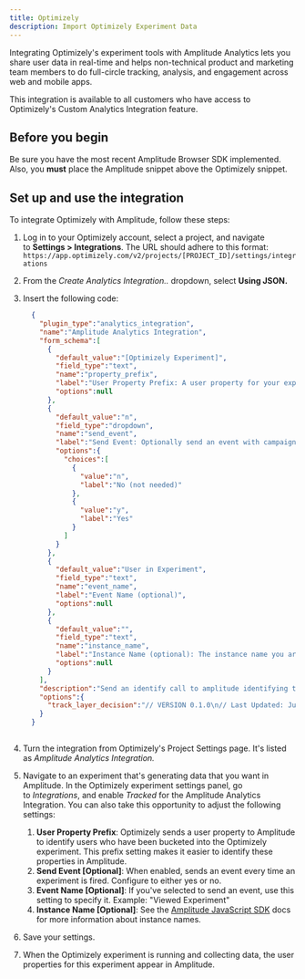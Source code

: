 ```yaml
---
title: Optimizely
description: Import Optimizely Experiment Data
---
```


Integrating Optimizely's experiment tools with Amplitude Analytics lets you share user data in real-time and helps non-technical product and marketing team members to do full-circle tracking, analysis, and engagement across web and mobile apps.

This integration is available to all customers who have access to Optimizely's Custom Analytics Integration feature.

## Before you begin

Be sure you have the most recent Amplitude Browser SDK implemented. Also, you **must** place the Amplitude snippet above the Optimizely snippet.

## Set up and use the integration

To integrate Optimizely with Amplitude, follow these steps:

1. Log in to your Optimizely account, select a project, and navigate to **Settings > Integrations**. The URL should adhere to this format: `https://app.optimizely.com/v2/projects/[PROJECT_ID]/settings/integrations`
2. From the *Create Analytics Integration..* dropdown, select **Using JSON.**
3. Insert the following code:

    ```json
      {
        "plugin_type":"analytics_integration",
        "name":"Amplitude Analytics Integration",
        "form_schema":[
          {
            "default_value":"[Optimizely Experiment]",
            "field_type":"text",
            "name":"property_prefix",
            "label":"User Property Prefix: A user property for your experiment will be sent in an identify call. The user property will be prefixed with this prefix.",
            "options":null
          },
          {
            "default_value":"n",
            "field_type":"dropdown",
            "name":"send_event",
            "label":"Send Event: Optionally send an event with campaign, experiment, and variation info",
            "options":{
              "choices":[
                {
                  "value":"n",
                  "label":"No (not needed)"
                },
                {
                  "value":"y",
                  "label":"Yes"
                }
              ]
            }
          },
          {
            "default_value":"User in Experiment",
            "field_type":"text",
            "name":"event_name",
            "label":"Event Name (optional)",
            "options":null
          },
          {
            "default_value":"",
            "field_type":"text",
            "name":"instance_name",
            "label":"Instance Name (optional): The instance name you are using in your amplitude instrumentation eg: amplitude.getInstance('my instance name'). Usually this is blank.",
            "options":null
          }
        ],
        "description":"Send an identify call to amplitude identifying the experiment variation the user is seeing. Also, optionally send an event to amplitude that the user is in an experiment.\n\nSettings:",
        "options":{
          "track_layer_decision":"// VERSION 0.1.0\n// Last Updated: July 9th 2019\n\nvar dataSent = false;\nvar MAX_ATTEMPTS = 9;\nvar RETRY_DELAY_MS = 1000;\n\nfunction getCampaignInfo() {\n return window.optimizely\n .get(\"state\")\n .getDecisionObject({ campaignId: campaignId });\n}\n\nfunction logEvent() {\n var campaignInfo = getCampaignInfo();\n\n if (campaignInfo) {\n var eventProperties = {\n \"[Optimizely Campaign]\": campaignInfo.campaign,\n \"[Optimizely Experiment]\": campaignInfo.experiment,\n \"[Optimizely Variation]\": campaignInfo.variation,\n \"[Optimizely Holdback]\": campaignInfo.holdback\n };\n amplitude.getInstance(extension.instance_name).logEvent(extension.event_name, eventProperties);\n }\n}\n\nfunction identifyCall() {\n var campaignInfo = getCampaignInfo();\n\n if (campaignInfo) {\n var identify = new amplitude.Identify().set(\n extension.property_prefix + \" \" + campaignInfo.experiment,\n campaignInfo.variation\n );\n amplitude.getInstance(extension.instance_name).identify(identify);\n }\n}\n\nfunction sendData() {\n if (!dataSent) {\n identifyCall();\n if (extension.send_event === \"y\") {\n logEvent();\n }\n }\n dataSent = true;\n}\n\nfunction sendToAmplitude(call) {\n if (call >= MAX_ATTEMPTS) {\n return;\n }\n \n var instanceKey = extension.instance_name || \"$default_instance\";\n\n if (window.amplitude && window.amplitude.getInstance) {\n var instance = window.amplitude.getInstance(extension.instance_name);\n \n if (instance._isInitialized) {\n return sendData();\n } else if (instance.onInit) {\n instance.onInit(function() {\n sendData();\n });\n return;\n }\n }\n \n return setTimeout(function() {\n sendToAmplitude(call + 1);\n }, RETRY_DELAY_MS);\n}\nsendToAmplitude(0);"
        }
      }
        
    ```

4. Turn the integration from Optimizely's Project Settings page. It's listed as *Amplitude Analytics Integration.*
5. Navigate to an experiment that's generating data that you want in Amplitude. In the Optimizely experiment settings panel, go to *Integrations*, and enable *Tracked* for the Amplitude Analytics Integration.
    You can also take this opportunity to adjust the following settings:
    1. **User Property Prefix**: Optimizely sends a user property to Amplitude to identify users who have been bucketed into the Optimizely experiment. This prefix setting makes it easier to identify these properties in Amplitude.
    2. **Send Event [Optional]**: When enabled, sends an event every time an experiment is fired. Configure to either yes or no.
    3. **Event Name [Optional]**: If you've selected to send an event, use this setting to specify it. Example: "Viewed Experiment"
    4. **Instance Name [Optional]**: See the [Amplitude JavaScript SDK](../sdks/javascript/index.md#initialize) docs for more information about instance names.
6. Save your settings.
7. When the Optimizely experiment is running and collecting data, the user properties for this experiment appear in Amplitude.
